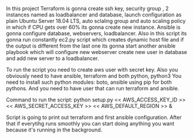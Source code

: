 In this project Terraform is gonna create ssh key, security group , 2 instances named as loadbalancer and database, launch configuration
as plain Ubuntu Server 18.04 LTS, auto sclaling group and auto scaling policy in which if CPU gets over 60% its gonna create new instance.
Ansible is gonna configure database, webservers, loadbalancer. Also in this script its gonna run constantly ec2.py script which creates
dynamic host file and if the output is different from the last one its gonna start another ansible playbook which will configure new
webserver create new user in database and add new server to a loadbalancer.

To run the script you need to create aws user with secret key. Also you obviously need to have ansible, terraform and both python, python3
You need to install such python modules: boto, ansible using pip for both pythons. And you need to have user that can run terraform
and ansible.

Command to run the script: python setup.py << AWS_ACCESS_KEY_ID >> << AWS_SECRET_ACCESS_KEY >> << AWS_DEFAULT_REGION >> &

Script is going to print out terraform and first ansible configuration. After that if everytihg runs smoothly you can start doing
anything you want because it's running in the background.
